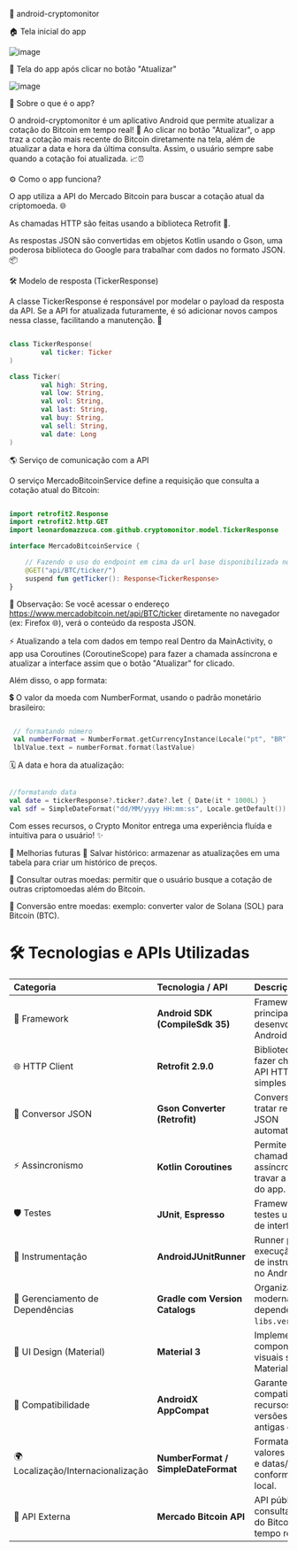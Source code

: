 📱 android-cryptomonitor

🏠 Tela inicial do app

 ![image](https://github.com/user-attachments/assets/8ddeca91-0536-497f-beba-fbd145c99737)

🔄 Tela do app após clicar no botão "Atualizar"

 ![image](https://github.com/user-attachments/assets/341a3f60-549d-4f34-bf13-6466898c8717)

🧐 Sobre o que é o app?

O android-cryptomonitor é um aplicativo Android que permite atualizar a cotação do Bitcoin em tempo real! 🚀
Ao clicar no botão "Atualizar", o app traz a cotação mais recente do Bitcoin diretamente na tela, além de atualizar a data e hora da última consulta. Assim, o usuário sempre sabe quando a cotação foi atualizada. 📈⏰


⚙️ Como o app funciona?

O app utiliza a API do Mercado Bitcoin para buscar a cotação atual da criptomoeda. 🌐

As chamadas HTTP são feitas usando a biblioteca Retrofit 📡.

As respostas JSON são convertidas em objetos Kotlin usando o Gson, uma poderosa biblioteca do Google para trabalhar com dados no formato JSON. 📦

🛠️ Modelo de resposta (TickerResponse)

A classe TickerResponse é responsável por modelar o payload da resposta da API.
Se a API for atualizada futuramente, é só adicionar novos campos nessa classe, facilitando a manutenção. 🔧

```kotlin

class TickerResponse(
        val ticker: Ticker
)

class Ticker(
        val high: String,
        val low: String,
        val vol: String,
        val last: String,
        val buy: String,
        val sell: String,
        val date: Long
)

```

🌎 Serviço de comunicação com a API

O serviço MercadoBitcoinService define a requisição que consulta a cotação atual do Bitcoin:

```kotlin

import retrofit2.Response
import retrofit2.http.GET
import leonardomazzuca.com.github.cryptomonitor.model.TickerResponse

interface MercadoBitcoinService {

    // Fazendo o uso do endpoint em cima da url base disponibilizada no arquivo MercadoBitcoinServiceFactory.kt
    @GET("api/BTC/ticker/")
    suspend fun getTicker(): Response<TickerResponse>
}

```

🔗 Observação: Se você acessar o endereço https://www.mercadobitcoin.net/api/BTC/ticker diretamente no navegador (ex: Firefox 🌐), verá o conteúdo da resposta JSON.

⚡ Atualizando a tela com dados em tempo real
Dentro da MainActivity, o app usa Coroutines (CoroutineScope) para fazer a chamada assíncrona e atualizar a interface assim que o botão "Atualizar" for clicado.

Além disso, o app formata:

💲 O valor da moeda com NumberFormat, usando o padrão monetário brasileiro:

```kotlin

 // formatando número
 val numberFormat = NumberFormat.getCurrencyInstance(Locale("pt", "BR"))
 lblValue.text = numberFormat.format(lastValue)

```

🗓️ A data e hora da atualização:

```kotlin

//formatando data
val date = tickerResponse?.ticker?.date?.let { Date(it * 1000L) }
val sdf = SimpleDateFormat("dd/MM/yyyy HH:mm:ss", Locale.getDefault())

```

Com esses recursos, o Crypto Monitor entrega uma experiência fluída e intuitiva para o usuário! ✨

🚀 Melhorias futuras
🧾 Salvar histórico: armazenar as atualizações em uma tabela para criar um histórico de preços.

💱 Consultar outras moedas: permitir que o usuário busque a cotação de outras criptomoedas além do Bitcoin.

🔄 Conversão entre moedas: exemplo: converter valor de Solana (SOL) para Bitcoin (BTC).


# 🛠️ Tecnologias e APIs Utilizadas

| Categoria                  | Tecnologia / API                                | Descrição                                                                 |
|:----------------------------|:------------------------------------------------|:-------------------------------------------------------------------------|
| 📱 Framework                | **Android SDK (CompileSdk 35)**                 | Framework principal para desenvolvimento Android nativo.               |
| 🌐 HTTP Client              | **Retrofit 2.9.0**                              | Biblioteca para fazer chamadas de API HTTP de forma simples e segura.   |
| 🔄 Conversor JSON           | **Gson Converter (Retrofit)**                   | Conversor para tratar respostas JSON automaticamente.                  |
| ⚡ Assincronismo             | **Kotlin Coroutines**                           | Permite realizar chamadas assíncronas sem travar a interface do app.    |
| 🛡️ Testes                   | **JUnit**, **Espresso**                         | Frameworks para testes unitários e de interface.                        |
| 🧪 Instrumentação           | **AndroidJUnitRunner**                         | Runner para execução de testes de instrumentação no Android.            |
| 🧰 Gerenciamento de Dependências | **Gradle com Version Catalogs**              | Organização moderna de dependências via `libs.versions.toml`.           |
| 🎨 UI Design (Material)     | **Material 3**                                  | Implementação dos componentes visuais seguindo o Material Design 3.    |
| 🧩 Compatibilidade          | **AndroidX AppCompat**                          | Garante compatibilidade de recursos com versões mais antigas do Android.|
| 🌍 Localização/Internacionalização | **NumberFormat / SimpleDateFormat**        | Formatação de valores monetários e datas/hora conforme o idioma local.  |
| 🔗 API Externa              | **Mercado Bitcoin API**                         | API pública para consultar a cotação do Bitcoin em tempo real.          |








